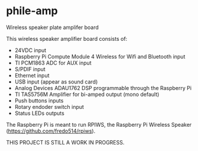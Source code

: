 # phile-amp
Wireless speaker plate amplifer board

This wireless speaker amplifier board consists of:
* 24VDC input
* Raspberry Pi Compute Module 4 Wireless for Wifi and Bluetooth input
* TI PCM1863 ADC for AUX input
* S/PDIF input
* Ethernet input
* USB input (appear as sound card)
* Analog Devices ADAU1762 DSP programmable through the Raspberry Pi
* TI TAS5756M Amplifier for bi-amped output (mono default)
* Push buttons inputs
* Rotary endoder switch input
* Status LEDs outputs

The Raspberry Pi is meant to run RPIWS, the Raspberry Pi Wireless Speaker (https://github.com/fredo514/rpiws).

THIS PROJECT IS STILL A WORK IN PROGRESS.
